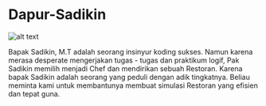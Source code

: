 # Dapur-Sadikin
![alt text][logo]

[logo]: http://1.bp.blogspot.com/-OWIivMFu_GM/WfiZFXJpTzI/AAAAAAAAB3Q/dekraY8x2-cXiI3lPzFU3S6hCuNxWxGuACK4BGAYYCw/s1600/indomie.png "Seleraku"

Bapak Sadikin, M.T adalah seorang insinyur koding sukses. Namun karena merasa desperate mengerjakan tugas - tugas dan praktikum logif, Pak Sadikin memilih menjadi Chef dan mendirikan sebuah Restoran.
Karena bapak Sadikin adalah seorang yang peduli dengan adik tingkatnya. Beliau meminta kami untuk membantunya membuat simulasi Restoran yang efisien dan tepat guna.
